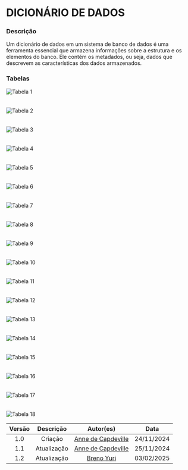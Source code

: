 # DICIONÁRIO DE DADOS
### Descrição
Um dicionário de dados em um sistema de banco de dados é uma ferramenta essencial que armazena informações sobre a estrutura e os elementos do banco. Ele contém os metadados, ou seja, dados que descrevem as características dos dados armazenados.
</br>
### Tabelas

![Tabela 1](../assets/1.jpeg)
</br>
</br>
</br>
![Tabela 2](../assets/2.jpeg)
</br>
</br>
</br>
![Tabela 3](../assets/3.jpeg)
</br>
</br>
</br>
![Tabela 4](../assets/4.jpeg)
</br>
</br>
</br>
![Tabela 5](../assets/5.jpeg)
</br>
</br>
</br>
![Tabela 6](../assets/6.jpeg)
</br>
</br>
</br>
![Tabela 7](../assets/7.jpeg)
</br>
</br>
</br>
![Tabela 8](../assets/8.jpeg)
</br>
</br>
</br>
![Tabela 9](../assets/9.jpeg)
</br>
</br>
</br>
![Tabela 10](../assets/10.jpeg)
</br>
</br>
</br>
![Tabela 11](../assets/11.jpeg)
</br>
</br>
</br>
![Tabela 12](../assets/12.jpeg)
</br>
</br>
</br>
![Tabela 13](../assets/13.jpeg)
</br>
</br>
</br>
![Tabela 14](../assets/14.jpeg)
</br>
</br>
</br>
![Tabela 15](../assets/15.jpeg)
</br>
</br>
</br>
![Tabela 16](../assets/16.jpeg)
</br>
</br>
</br>
![Tabela 17](../assets/17.jpeg)
</br>
</br>
</br>
![Tabela 18](../assets/18.jpeg)

| Versão |     Descrição      |                     Autor(es)                     |    Data    |
| :----: | :----------------: | :-----------------------------------------------: | :--------: |
|  1.0   | Criação | [Anne de Capdeville](https://github.com/nanecapde) | 24/11/2024 |
|  1.1   | Atualização | [Anne de Capdeville](https://github.com/nanecapde) | 25/11/2024 |
|  1.2   | Atualização | [Breno Yuri](https://github.com/YuriBre) | 03/02/2025 |
